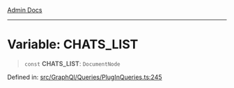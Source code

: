 [Admin Docs](/)

***

# Variable: CHATS\_LIST

> `const` **CHATS\_LIST**: `DocumentNode`

Defined in: [src/GraphQl/Queries/PlugInQueries.ts:245](https://github.com/PalisadoesFoundation/talawa-admin/blob/main/src/GraphQl/Queries/PlugInQueries.ts#L245)
